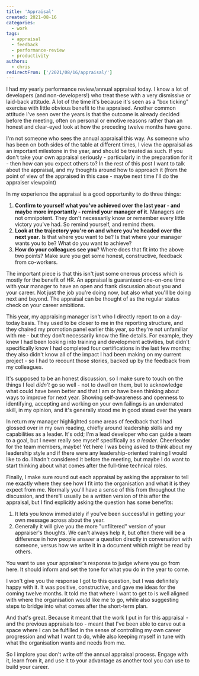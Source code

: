 ```yaml
---
title: 'Appraisal'
created: 2021-08-16
categories:
  - work
tags:
  - appraisal
  - feedback
  - performance-review
  - productivity
authors:
  - chris
redirectFrom: ['/2021/08/16/appraisal/']
---
```


I had my yearly performance review/annual appraisal today. I know a lot of developers (and non-developers!) who treat these with a very dismissive or laid-back attitude. A lot of the time it's because it's seen as a "box ticking" exercise with little obvious benefit to the appraised. Another common attitude I've seen over the years is that the outcome is already decided before the meeting, often on personal or emotive reasons rather than an honest and clear-eyed look at how the preceding twelve months have gone.

I'm not someone who sees the annual appraisal this way. As someone who has been on both sides of the table at different times, I view the appraisal as an important milestone in the year, and should be treated as such. If you don't take your own appraisal seriously - particularly in the preparation for it - then how can you expect others to? In the rest of this post I want to talk about the appraisal, and my thoughts around how to approach it (from the point of view of the appraised in this case - maybe next time I'll do the appraiser viewpoint)

In my experience the appraisal is a good opportunity to do three things:

1. **Confirm to yourself what you've achieved over the last year - and maybe more importantly - remind your manager of it**. Managers are not omnipotent. They don't necessarily know or remember every little victory you've had. So remind yourself, and remind _them_.
2. **Look at the trajectory you're on and where you're headed over the next year**. Is that where you want to be? Is that where your manager wants you to be? What do you want to achieve?
3. **How do your colleagues see you**? Where does that fit into the above two points? Make sure you get some honest, constructive, feedback from co-workers.

The important piece is that this isn't just some onerous process which is mostly for the benefit of HR. An appraisal is guaranteed one-on-one time with your manager to have an open and frank discussion about you and your career. Not just the job you're doing now, but also what you'll be doing next and beyond. The appraisal can be thought of as the regular status check on your career ambitions.

This year, my appraising manager isn't who I directly report to on a day-today basis. They used to be closer to me in the reporting structure, and they chaired my promotion panel earlier this year, so they're not unfamiliar with me - but they don't necessarily know the fine details. For example, they knew I had been looking into training and development activities, but didn't specifically know I had completed four certifications in the last few months; they also didn't know all of the impact I had been making on my current project - so I had to recount those stories, backed up by the feedback from my colleagues.

It's supposed to be an honest discussion, so I make sure to touch on the things I feel _didn't_ go so well - not to dwell on them, but to acknowledge what could have been better and that I am or have been thinking about ways to improve for next year. Showing self-awareness and openness to identifying, accepting and working on your own failings is an underrated skill, in my opinion, and it's generally stood me in good stead over the years

In return my manager highlighted some areas of feedback that I had glossed over in my own reading, chiefly around leadership skills and my capabilities as a leader. It's odd; I'm a lead developer who can guide a team to a goal, but I never really see myself specifically as _a leader_. Cheerleader for the team members, maybe! Yet here I was being asked to think about my leadership style and if there were any leadership-oriented training I would like to do. I hadn't considered it before the meeting, but maybe I do want to start thinking about what comes after the full-time technical roles.

Finally, I make sure round out each appraisal by asking the appraiser to tell me exactly where they see how I fit into the organisation and what it is they expect from me. Normally you'll have a sense of this from throughout the discussion, and there'll usually be a written version of this after the appraisal, but I find explicitly asking the question has some benefits:

1. It lets you know immediately if you've been successful in getting your own message across about the year.
2. Generally it will give you the more "unfiltered" version of your appraiser's thoughts. We can't always help it, but often there will be a difference in how people answer a question directly in conversation with someone, versus how we write it in a document which might be read by others.

You want to use your appraiser's response to judge where you go from here. It should inform and set the tone for what you do in the year to come.

I won't give you the response I got to this question, but I was definitely happy with it. It was positive, constructive, and gave me ideas for the coming twelve months. It told me that where I want to get to is well aligned with where the organisation would like me to go, while also suggesting steps to bridge into what comes after the short-term plan.

And that's great. Because it meant that the work I put in for this appraisal - and the previous appraisals too - meant that I've been able to carve out a space where I can be fulfilled in the sense of controlling my own career progression and what I want to do, while also keeping myself in tune with what the organisation wants and needs from me.

So I implore you: don't write off the annual appraisal process. Engage with it, learn from it, and use it to your advantage as another tool you can use to build your career.

